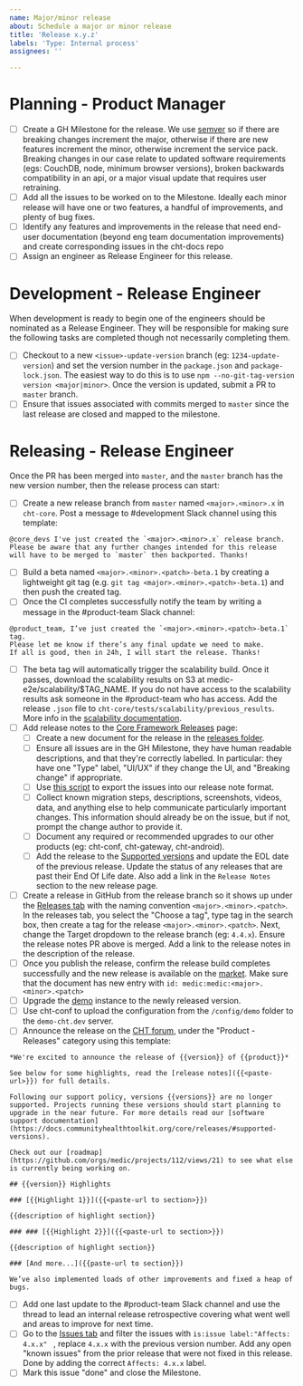 ```yaml
---
name: Major/minor release
about: Schedule a major or minor release
title: 'Release x.y.z'
labels: 'Type: Internal process'
assignees: ''

---
```


# Planning - Product Manager

- [ ] Create a GH Milestone for the release. We use [semver](http://semver.org) so if there are breaking changes increment the major, otherwise if there are new features increment the minor, otherwise increment the service pack. Breaking changes in our case relate to updated software requirements (egs: CouchDB, node, minimum browser versions), broken backwards compatibility in an api, or a major visual update that requires user retraining.
- [ ] Add all the issues to be worked on to the Milestone. Ideally each minor release will have one or two features, a handful of improvements, and plenty of bug fixes.
- [ ] Identify any features and improvements in the release that need end-user documentation (beyond eng team documentation improvements) and create corresponding issues in the cht-docs repo
- [ ] Assign an engineer as Release Engineer for this release.

# Development - Release Engineer

When development is ready to begin one of the engineers should be nominated as a Release Engineer. They will be responsible for making sure the following tasks are completed though not necessarily completing them.

- [ ] Checkout to a new `<issue>-update-version` branch (eg: `1234-update-version`) and set the version number in the `package.json` and `package-lock.json`. The easiest way to do this is to use `npm --no-git-tag-version version <major|minor>`. Once the version is updated, submit a PR to `master` branch.
- [ ] Ensure that issues associated with commits merged to `master` since the last release are closed and mapped to the milestone.

# Releasing - Release Engineer

Once the PR has been merged into `master`, and the `master` branch has the new version number, then the release process can start:

- [ ] Create a new release branch from `master` named `<major>.<minor>.x` in `cht-core`. Post a message to #development Slack channel using this template:
```
@core_devs I've just created the `<major>.<minor>.x` release branch. Please be aware that any further changes intended for this release will have to be merged to `master` then backported. Thanks!
```
- [ ] Build a beta named `<major>.<minor>.<patch>-beta.1` by creating a lightweight git tag (e.g. `git tag <major>.<minor>.<patch>-beta.1`) and then push the created tag.
- [ ] Once the CI completes successfully notify the team by writing a message in the #product-team Slack channel:
```
@product_team, I’ve just created the `<major>.<minor>.<patch>-beta.1` tag. 
Please let me know if there’s any final update we need to make. 
If all is good, then in 24h, I will start the release. Thanks!
```
- [ ] The beta tag will automatically trigger the scalability build. Once it passes, download the scalability results on S3 at medic-e2e/scalability/$TAG_NAME. If you do not have access to the scalability results ask someone in the #product-team who has access. Add the release `.json` file to `cht-core/tests/scalability/previous_results`. More info in the  [scalability documentation](https://github.com/medic/cht-core/blob/master/tests/scalability/README.md).
- [ ] Add release notes to the [Core Framework Releases](https://docs.communityhealthtoolkit.org/core/releases/) page:
  - [ ] Create a new document for the release in the [releases folder](https://github.com/medic/cht-docs/tree/main/content/en/core/releases).
  - [ ] Ensure all issues are in the GH Milestone, they have human readable descriptions, and that they're correctly labelled. In particular: they have one "Type" label, "UI/UX" if they change the UI, and "Breaking change" if appropriate.
  - [ ] Use [this script](https://github.com/medic/cht-core/blob/master/scripts/release-notes/index.js) to export the issues into our release note format.
  - [ ] Collect known migration steps, descriptions, screenshots, videos, data, and anything else to help communicate particularly important changes. This information should already be on the issue, but if not, prompt the change author to provide it.
  - [ ] Document any required or recommended upgrades to our other products (eg: cht-conf, cht-gateway, cht-android).
  - [ ] Add the release to the [Supported versions](https://docs.communityhealthtoolkit.org/core/releases/#supported-versions) and update the EOL date of the previous release. Update the status of any releases that are past their End Of Life date. Also add a link in the `Release Notes` section to the new release page.
- [ ] Create a release in GitHub from the release branch so it shows up under the [Releases tab](https://github.com/medic/cht-core/releases) with the naming convention `<major>.<minor>.<patch>`. In the releases tab, you select the "Choose a tag", type tag in the search box, then create a tag for the release `<major>.<minor>.<patch>`. Next, change the Target dropdown to the release branch (eg: `4.4.x`). Ensure the release notes PR above is merged. Add a link to the release notes in the description of the release.
- [ ] Once you publish the release, confirm the release build completes successfully and the new release is available on the [market](https://staging.dev.medicmobile.org/_couch/builds_4/_design/builds/_view/releases). Make sure that the document has new entry with `id: medic:medic:<major>.<minor>.<patch>`
- [ ] Upgrade the [demo](https://demo-cht.dev.medicmobile.org/) instance to the newly released version.
- [ ] Use cht-conf to upload the configuration from the `/config/demo` folder to the `demo-cht.dev` server.
- [ ] Announce the release on the [CHT forum](https://forum.communityhealthtoolkit.org/c/product/releases/26), under the "Product - Releases" category using this template:
```
*We're excited to announce the release of {{version}} of {{product}}*

See below for some highlights, read the [release notes]({{<paste-url>}}) for full details.

Following our support policy, versions {{versions}} are no longer supported. Projects running these versions should start planning to upgrade in the near future. For more details read our [software support documentation](https://docs.communityhealthtoolkit.org/core/releases/#supported-versions).

Check out our [roadmap](https://github.com/orgs/medic/projects/112/views/21) to see what else is currently being working on.

## {{version}} Highlights

### [{{Highlight 1}}]({{<paste-url to section>}})

{{description of highlight section}}

### ### [{{Highlight 2}}]({{<paste-url to section>}})

{{description of highlight section}}

### [And more...]({{paste-url to section}})

We’ve also implemented loads of other improvements and fixed a heap of bugs.

```
- [ ] Add one last update to the #product-team Slack channel and use the thread to lead an internal release retrospective covering what went well and areas to improve for next time.
- [ ] Go to the [Issues tab](https://github.com/medic/cht-core/issues) and filter the issues with `is:issue label:"Affects: 4.x.x" ` , replace `4.x.x` with the previous version number. Add any open "known issues" from the prior release that were not fixed in this release. Done by adding the correct `Affects: 4.x.x` label.  
- [ ] Mark this issue "done" and close the Milestone.
